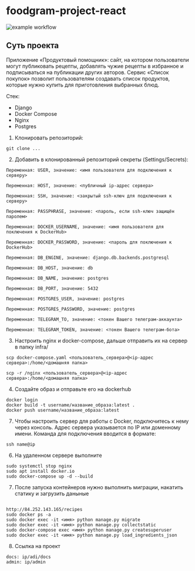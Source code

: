 # foodgram-project-react
![example workflow](https://github.com/yoxyyyy/foodgram-project-react/actions/workflows/yamdb_workflow.yml/badge.svg)

## Суть проекта
Приложение «Продуктовый помощник»: сайт, на котором пользователи могут публиковать рецепты, добавлять чужие рецепты в избранное и подписываться на публикации других авторов. Сервис «Список покупок» позволит пользователям создавать список продуктов, которые нужно купить для приготовления выбранных блюд. 

Стек:
- Django
- Docker Compose
- Nginx
- Postgres

1. Клонировать репозиторий:

```
git clone ...
```

2. Добавить в клонированный репозиторий секреты (Settings/Secrets):

```
Переменная: USER, значение: <имя пользователя для подключения к серверу>
```
```
Переменная: HOST, значение: <публичный ip-адрес сервера>
```
```
Переменная: SSH, значение: <закрытый ssh-ключ для подключения к серверу>
```
```
Переменная: PASSPHRASE, значение: <пароль, если ssh-ключ защищён паролем>
```
```
Переменная: DOCKER_USERNAME, значение: <имя пользователя для поключения к DockerHub>
```
```
Переменная: DOCKER_PASSWORD, значение: <пароль для поключения к DockerHub>
```
```
Переменная: DB_ENGINE, значение: django.db.backends.postgresql
```
```
Переменная: DB_HOST, значение: db
```
```
Переменная: DB_NAME, значение: postgres
```
```
Переменная: DB_PORT, значение: 5432
```
```
Переменная: POSTGRES_USER, значение: postgres
```
```
Переменная: POSTGRES_PASSWORD, значение: postgres
```
```
Переменная: TELEGRAM_TO, значение: <токен Вашего телеграм-аккаунта>
```
```
Переменная: TELEGRAM_TOKEN, значение: <токен Вашего телеграм-бота>
```

3. Настроить nginx и docker-compose, дальше отправить их на сервер в папку infra/ 

```
scp docker-compose.yaml <пользователь_сервера>@<ip-адрес сервера>:/home/<домашняя папка>
```
```
scp -r /nginx <пользователь_сервера>@<ip-адрес сервера>:/home/<домашняя папка>
```

4. Создайте образ и отправьте его на dockerhub
```
docker login
docker build -t username/название_образа:latest .
docker push username/название_образа:latest
```
7. Чтобы настроить сервер для работы с Docker, подключитесь к нему через консоль. Адрес сервера указывается по IP или доменному имени. Команда для подключения вводится в формате:
```
ssh name@ip
```
6. На удаленном сервере выполните 
```
sudo systemctl stop nginx 
sudo apt install docker.io
sudo docker-compose up -d --build
```
7. После запуска контейнеров нужно выполнить миграции, накатить статику и загрузить даныные
```

http://84.252.143.165/recipes
sudo docker ps -a 
sudo docker exec -it <имя> python manage.py migrate
sudo docker exec -it <имя> python manage.py collectstatic
sudo docker-compose exec <имя> python manage.py createsuperuser
sudo docker exec -it <имя> python manage.py load_ingredients_json
```
8. Ссылка на проект 
```
docs: ip/adi/docs
admin: ip/admin
```
